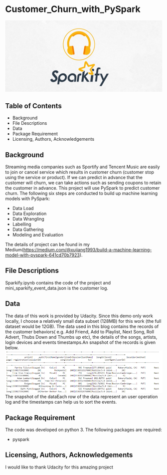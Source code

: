 # Customer_Churn_with_PySpark
![This is snapshot of data](pic/logo.jpeg)
## Table of Contents
* Background
* File Descriptions
* Data
* Package Requirement
* Licensing, Authors, Acknowledgements

## Background
Streaming media companies such as Sportify and Tencent Music are easily to join or cancel service which results in customer churn (customer stop using the service or product). If we can predict in advance that the customer will churn, we can take actions such as sending coupons to retain the customer in advance. This project will use PySpark to predict customer churn. The following six steps are conducted to build up machine learning models with PySpark:
* Data Load
* Data Exploration
* Data Wrangling
* Labelling
* Data Gathering
* Modeling and Evaluation

The details of project can be found in my Medium(https://medium.com/@xujiang1993/build-a-machine-learning-model-with-pyspark-641cd70b7923).


## File Descriptions
Sparkify.ipynb contains the code of the project and mini_sparkify_event_data.json is the customer log.

## Data
The data of this work is provided by Udacity. Since this demo only work locally, I choose a relatively small data subset (128MB) for this work (the full dataset would be 12GB). The data used in this blog contains the records of the customer behaviors( e.g. Add Friend, Add to Playlist, Next Song, Roll Advert, Thubs Down and Thumbs up etc), the details of the songs, artists, login devices and events timestamps.An snapshot of the records is given below.
![This is snapshot of data](pic/data.png)
The snapshot of the dataEach row of the data represent an user operation log and the timestamps can help us to sort the events.

## Package Requirement
The code was developed on python 3. The following packages are required:
* pyspark


## Licensing, Authors, Acknowledgements
I would like to thank Udacity for this amazing project
